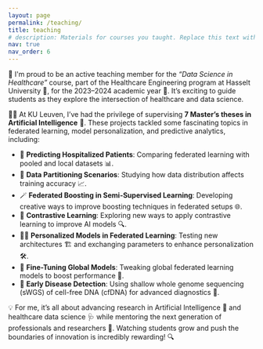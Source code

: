 ```yaml
---
layout: page
permalink: /teaching/
title: teaching
# description: Materials for courses you taught. Replace this text with your description.
nav: true
nav_order: 6
---
```


🌟 I'm proud to be an active teaching member for the *“Data Science in Healthcare”* course, part of the Healthcare Engineering program at Hasselt University 🏫, for the 2023–2024 academic year 📅. It’s exciting to guide students as they explore the intersection of healthcare and data science.

👨‍🏫 At KU Leuven, I’ve had the privilege of supervising **7 Master’s theses in Artificial Intelligence** 🧠. These projects tackled some fascinating topics in federated learning, model personalization, and predictive analytics, including:  
- 🏥 **Predicting Hospitalized Patients**: Comparing federated learning with pooled and local datasets 📊.  
- 📂 **Data Partitioning Scenarios**: Studying how data distribution affects training accuracy 📈.  
- 🪄 **Federated Boosting in Semi-Supervised Learning**: Developing creative ways to improve boosting techniques in federated setups 🌐.  
- 🧩 **Contrastive Learning**: Exploring new ways to apply contrastive learning to improve AI models 🔍.  
- 🧑‍🔧 **Personalized Models in Federated Learning**: Testing new architectures 🏗️ and exchanging parameters to enhance personalization 🛠️.  
- 🎯 **Fine-Tuning Global Models**: Tweaking global federated learning models to boost performance 🔧.  
- 🧬 **Early Disease Detection**: Using shallow whole genome sequencing (sWGS) of cell-free DNA (cfDNA) for advanced diagnostics 🔬.  

💡 For me, it’s all about advancing research in Artificial Intelligence 🤖 and healthcare data science 🩺 while mentoring the next generation of professionals and researchers 🌱. Watching students grow and push the boundaries of innovation is incredibly rewarding! 🔍